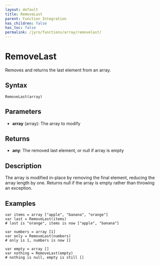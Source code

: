 ```yaml
---
layout: default
title: RemoveLast
parent: Function Integration
has_children: false
has_toc: false
permalink: /jyro/functions/array/removelast/
---
```


# RemoveLast

Removes and returns the last element from an array.

## Syntax

```jyro
RemoveLast(array)
```

## Parameters

- **array** (array): The array to modify

## Returns

- **any**: The removed last element, or null if array is empty

## Description

The array is modified in-place by removing the final element, reducing the array length by one. Returns null if the array is empty rather than throwing an exception.

## Examples

```jyro
var items = array ["apple", "banana", "orange"]
var last = RemoveLast(items)
# last is "orange", items is now ["apple", "banana"]
```

```jyro
var numbers = array [1]
var only = RemoveLast(numbers)
# only is 1, numbers is now []
```

```jyro
var empty = array []
var nothing = RemoveLast(empty)
# nothing is null, empty is still []
```